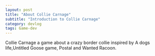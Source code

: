```yaml
---
layout: post
title: "About Collie Carnage"
subtitle: "Introduction to Collie Carnage"
category: devlog
tags: Game-dev
---
```

Collie Carnage a game about a crazy border collie inspired by  A dogs life,Untitled Goose game, Postal and Wanted Racoon.
